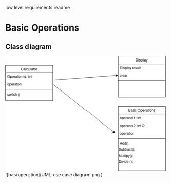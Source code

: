 low level requirements readme




<h1>Basic Operations</h1>
<h2>Class diagram</h2>



![basic operation](UML-class_basic.png )
![basi operation](UML-use case diagram.png )

